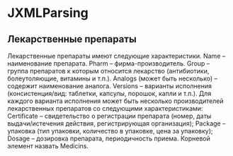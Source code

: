 # JXMLParsing
## Лекарственные препараты
Лекарственные препараты имеют следующие характеристики.
Name – наименование препарата.
Pharm – фирма-производитель.
Group – группа препаратов к которым относится лекарство (антибиотики,
болеутоляющие, витамины и т.п.).
Analogs (может быть несколько) – содержит наименование аналога.
Versions – варианты исполнения (консистенция/вид: таблетки, капсулы, порошок, капли и
т.п.). Для каждого варианта исполнения может быть несколько производителей
лекарственных препаратов со следующими характеристиками:
Certificate – свидетельство о регистрации препарата (номер, даты выдачи/истечения
действия, регистрирующая организация);
Package – упаковка (тип упаковки, количество в упаковке, цена за упаковку);
Dosage – дозировка препарата, периодичность приема.
Корневой элемент назвать Medicins.
